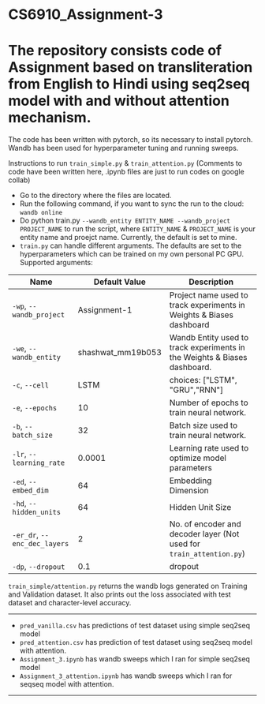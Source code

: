 # CS6910_Assignment-3

# The repository consists code of Assignment based on transliteration from English to Hindi using seq2seq model with and without attention mechanism. 

The code has been written with pytorch, so its necessary to install pytorch. Wandb has been used for hyperparameter tuning and running sweeps.

Instructions to run ```train_simple.py``` & ```train_attention.py```  (Comments to code have been written here, .ipynb files are just to run codes on google collab)

- Go to the directory where the files are located.
- Run the following command, if you want to sync the run to the cloud: ```wandb online```
- Do python train.py ```--wandb_entity ENTITY_NAME --wandb_project PROJECT_NAME``` to run the script, where ```ENTITY_NAME``` & ```PROJECT_NAME``` is your entity name and proejct name. Currently, the default is set to mine.
- ```train.py``` can handle different arguments. The defaults are set to the hyperparameters which can be trained on my own personal PC GPU.
 Supported arguments:
 
 | Name | Default Value | Description |
| --- | ------------- | ----------- |
| `-wp`, `--wandb_project` | Assignment-1 | Project name used to track experiments in Weights & Biases dashboard |
| `-we`, `--wandb_entity` | shashwat_mm19b053  | Wandb Entity used to track experiments in the Weights & Biases dashboard. |
| `-c`, `--cell` | LSTM | choices:  ["LSTM", "GRU","RNN"] |
| `-e`, `--epochs` | 10 |  Number of epochs to train neural network.|
| `-b`, `--batch_size` | 32 | Batch size used to train neural network. | 
| `-lr`, `--learning_rate` | 0.0001 | Learning rate used to optimize model parameters | 
| `-ed`, `--embed_dim` | 64 | Embedding Dimension | 
| `-hd`, `--hidden_units` | 64 | Hidden Unit Size|
| `-er_dr`, `--enc_dec_layers` | 2 | No. of encoder and decoder layer (Not used for ```train_attention.py```) |
| `-dp`, `--dropout` | 0.1 | dropout |

```train_simple/attention.py``` returns the wandb logs generated on Training and Validation dataset. It also prints out the loss associated with test dataset and character-level accuracy.

----------------------------------------------------------------
- ```pred_vanilla.csv``` has predictions of test dataset using simple seq2seq model
- ```pred_attention.csv``` has prediction of test dataset using seq2seq model with attention.
- ```Assignment_3.ipynb``` has wandb sweeps which I ran for simple seq2seq model
- ```Assignment_3_attention.ipynb``` has wandb sweeps which I ran for seqseq model with attention.
----------------------------------------------------------------
